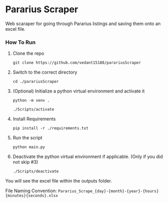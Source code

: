 # Pararius Scraper
Web scaraper for going through Pararius listings and saving them onto an excel file.

### How To Run
1. Clone the repo

    `git clone https://github.com/vedant15188/parariusScraper`

2. Switch to the correct directory

    `cd ./parariusScraper`

3. (Optional) Initialize a python virtual environment and activate it

    `python -m venv .`

    `./Scripts/activate`

4. Install Requirements

    `pip install -r ./requirements.txt`

5. Run the script

    `python main.py`

6. Deactivate the python virtual environment if applicable. (Only if you did not skip #3)

    `./Scripts/deactivate`

You will see the excel file within the outputs folder.

File Naming Convention: `Pararius_Scrape_{day}-{month}-{year}-{hours}{minutes}{seconds}.xlsx`